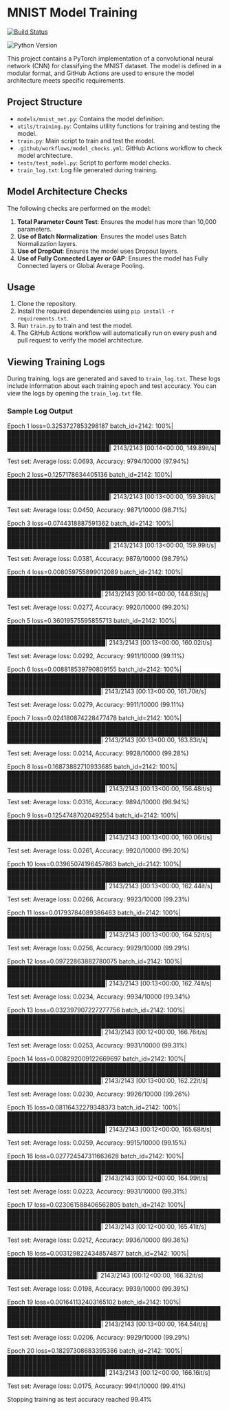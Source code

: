 # MNIST Model Training

[![Build Status](https://github.com/hotshotdragon/TSAI-6/actions/workflows/model_checks.yml/badge.svg)](https://github.com/hotshotdragon/TSAI-6/actions/workflows/model_checks.yml)

![Python Version](https://img.shields.io/badge/python-3.8-blue)

This project contains a PyTorch implementation of a convolutional neural network (CNN) for classifying the MNIST dataset. The model is defined in a modular format, and GitHub Actions are used to ensure the model architecture meets specific requirements.

## Project Structure

- `models/mnist_net.py`: Contains the model definition.
- `utils/training.py`: Contains utility functions for training and testing the model.
- `train.py`: Main script to train and test the model.
- `.github/workflows/model_checks.yml`: GitHub Actions workflow to check model architecture.
- `tests/test_model.py`: Script to perform model checks.
- `train_log.txt`: Log file generated during training.

## Model Architecture Checks

The following checks are performed on the model:

1. **Total Parameter Count Test**: Ensures the model has more than 10,000 parameters.
2. **Use of Batch Normalization**: Ensures the model uses Batch Normalization layers.
3. **Use of DropOut**: Ensures the model uses Dropout layers.
4. **Use of Fully Connected Layer or GAP**: Ensures the model has Fully Connected layers or Global Average Pooling.

## Usage

1. Clone the repository.
2. Install the required dependencies using `pip install -r requirements.txt`.
3. Run `train.py` to train and test the model.
4. The GitHub Actions workflow will automatically run on every push and pull request to verify the model architecture.

## Viewing Training Logs

During training, logs are generated and saved to `train_log.txt`. These logs include information about each training epoch and test accuracy. You can view the logs by opening the `train_log.txt` file.

### Sample Log Output
Epoch 1
loss=0.3253727853298187 batch_id=2142: 100%|████████████████████████████████████████████████████████████████████████████████████████████████████████████████████████████| 2143/2143 [00:14<00:00, 149.89it/s]

Test set: Average loss: 0.0693, Accuracy: 9794/10000 (97.94%)

Epoch 2
loss=0.1257178634405136 batch_id=2142: 100%|████████████████████████████████████████████████████████████████████████████████████████████████████████████████████████████| 2143/2143 [00:13<00:00, 159.39it/s]

Test set: Average loss: 0.0450, Accuracy: 9871/10000 (98.71%)

Epoch 3
loss=0.0744318887591362 batch_id=2142: 100%|████████████████████████████████████████████████████████████████████████████████████████████████████████████████████████████| 2143/2143 [00:13<00:00, 159.99it/s]

Test set: Average loss: 0.0381, Accuracy: 9879/10000 (98.79%)

Epoch 4
loss=0.008059755899012089 batch_id=2142: 100%|██████████████████████████████████████████████████████████████████████████████████████████████████████████████████████████| 2143/2143 [00:14<00:00, 144.63it/s]

Test set: Average loss: 0.0277, Accuracy: 9920/10000 (99.20%)

Epoch 5
loss=0.36019575595855713 batch_id=2142: 100%|███████████████████████████████████████████████████████████████████████████████████████████████████████████████████████████| 2143/2143 [00:13<00:00, 160.02it/s] 

Test set: Average loss: 0.0292, Accuracy: 9911/10000 (99.11%)

Epoch 6
loss=0.008818539790809155 batch_id=2142: 100%|██████████████████████████████████████████████████████████████████████████████████████████████████████████████████████████| 2143/2143 [00:13<00:00, 161.70it/s] 

Test set: Average loss: 0.0279, Accuracy: 9911/10000 (99.11%)

Epoch 7
loss=0.024180874228477478 batch_id=2142: 100%|██████████████████████████████████████████████████████████████████████████████████████████████████████████████████████████| 2143/2143 [00:13<00:00, 163.83it/s] 

Test set: Average loss: 0.0214, Accuracy: 9928/10000 (99.28%)

Epoch 8
loss=0.16873882710933685 batch_id=2142: 100%|███████████████████████████████████████████████████████████████████████████████████████████████████████████████████████████| 2143/2143 [00:13<00:00, 156.48it/s] 

Test set: Average loss: 0.0316, Accuracy: 9894/10000 (98.94%)

Epoch 9
loss=0.12547487020492554 batch_id=2142: 100%|███████████████████████████████████████████████████████████████████████████████████████████████████████████████████████████| 2143/2143 [00:13<00:00, 160.06it/s] 

Test set: Average loss: 0.0261, Accuracy: 9920/10000 (99.20%)

Epoch 10
loss=0.03965074196457863 batch_id=2142: 100%|███████████████████████████████████████████████████████████████████████████████████████████████████████████████████████████| 2143/2143 [00:13<00:00, 162.44it/s] 

Test set: Average loss: 0.0266, Accuracy: 9923/10000 (99.23%)

Epoch 11
loss=0.01793784089386463 batch_id=2142: 100%|███████████████████████████████████████████████████████████████████████████████████████████████████████████████████████████| 2143/2143 [00:13<00:00, 164.52it/s] 

Test set: Average loss: 0.0256, Accuracy: 9929/10000 (99.29%)

Epoch 12
loss=0.09722863882780075 batch_id=2142: 100%|███████████████████████████████████████████████████████████████████████████████████████████████████████████████████████████| 2143/2143 [00:13<00:00, 162.74it/s] 

Test set: Average loss: 0.0234, Accuracy: 9934/10000 (99.34%)

Epoch 13
loss=0.032397907227277756 batch_id=2142: 100%|██████████████████████████████████████████████████████████████████████████████████████████████████████████████████████████| 2143/2143 [00:12<00:00, 166.76it/s] 

Test set: Average loss: 0.0253, Accuracy: 9931/10000 (99.31%)

Epoch 14
loss=0.008292009122669697 batch_id=2142: 100%|██████████████████████████████████████████████████████████████████████████████████████████████████████████████████████████| 2143/2143 [00:13<00:00, 162.22it/s] 

Test set: Average loss: 0.0230, Accuracy: 9926/10000 (99.26%)

Epoch 15
loss=0.08116432279348373 batch_id=2142: 100%|███████████████████████████████████████████████████████████████████████████████████████████████████████████████████████████| 2143/2143 [00:12<00:00, 165.68it/s] 

Test set: Average loss: 0.0259, Accuracy: 9915/10000 (99.15%)

Epoch 16
loss=0.027724547311663628 batch_id=2142: 100%|██████████████████████████████████████████████████████████████████████████████████████████████████████████████████████████| 2143/2143 [00:12<00:00, 164.99it/s] 

Test set: Average loss: 0.0223, Accuracy: 9931/10000 (99.31%)

Epoch 17
loss=0.023061588406562805 batch_id=2142: 100%|██████████████████████████████████████████████████████████████████████████████████████████████████████████████████████████| 2143/2143 [00:12<00:00, 165.41it/s] 

Test set: Average loss: 0.0212, Accuracy: 9936/10000 (99.36%)

Epoch 18
loss=0.0031298224348574877 batch_id=2142: 100%|█████████████████████████████████████████████████████████████████████████████████████████████████████████████████████████| 2143/2143 [00:12<00:00, 166.32it/s] 

Test set: Average loss: 0.0198, Accuracy: 9939/10000 (99.39%)

Epoch 19
loss=0.001641132403165102 batch_id=2142: 100%|██████████████████████████████████████████████████████████████████████████████████████████████████████████████████████████| 2143/2143 [00:13<00:00, 164.54it/s] 

Test set: Average loss: 0.0206, Accuracy: 9929/10000 (99.29%)

Epoch 20
loss=0.18297308683395386 batch_id=2142: 100%|███████████████████████████████████████████████████████████████████████████████████████████████████████████████████████████| 2143/2143 [00:12<00:00, 166.16it/s] 

Test set: Average loss: 0.0175, Accuracy: 9941/10000 (99.41%)

Stopping training as test accuracy reached 99.41%